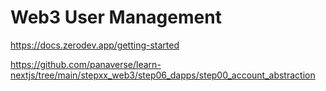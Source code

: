 # Web3 User Management

https://docs.zerodev.app/getting-started

https://github.com/panaverse/learn-nextjs/tree/main/stepxx_web3/step06_dapps/step00_account_abstraction
